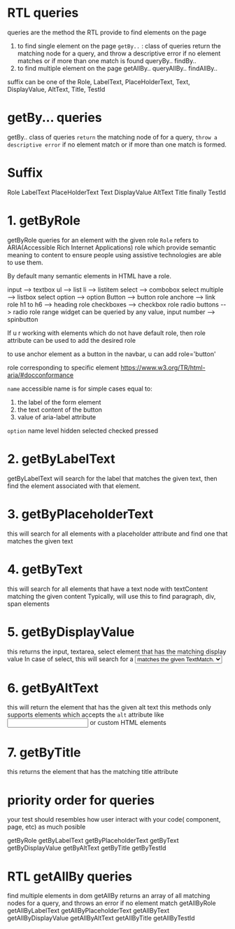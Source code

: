 
# RTL queries
queries are the method the RTL provide to find elements on the page

1. to find single element on the page
`getBy..` : class of queries return the matching node for a query, and throw a descriptive error if no element matches or if more than one match is found
queryBy..
findBy..
2. to find multiple element on the page
getAllBy..
queryAllBy..
findAllBy..

suffix can be one of the Role, LabelText, PlaceHolderText, Text, DisplayValue, AltText, Title, TestId




# getBy... queries

getBy.. class of queries 
`return` the matching node of for a query, 
`throw a descriptive error` if no element match or if more than one match is formed.

# Suffix
Role
LabelText
PlaceHolderText
Text
DisplayValue
AltText
Title
finally TestId


# 1. getByRole
getByRole queries for an element with the given role
`Role` refers to ARIA(Accessible Rich Internet Applications) role which provide semantic meaning to content to ensure people using assistive technologies are able to use them.

By default many semantic elements in HTML have a role. 

input  --> textbox
ul  --> list
li --> listitem
select  --> combobox
select multiple --> listbox
select option --> option
Button  --> button role
anchore  --> link role
h1 to h6  --> heading role
checkboxes --> checkbox role
radio buttons --> radio role
range widget can be queried by any value, input number --> spinbutton

If u r working with elements which do not have default role, then role attribute can be used to add the desired role

to use anchor element as a button in the navbar, u can add role='button'

role corresponding to specific element
https://www.w3.org/TR/html-aria/#docconformance


`name` accessible name is for simple cases equal to:
1. the label of the form element
2. the text content of the button
3. value of aria-label attribute

`option`
name
level
hidden
selected
checked
pressed



# 2. getByLabelText
getByLabelText will search for the label that matches the given text, then find the element associated with that element.



# 3. getByPlaceholderText
this will search for all elements with a placeholder attribute and find one that matches the given text



# 4. getByText
this will search for all elements that have a text node with textContent matching the given content
Typically, will use this to find paragraph, div, span elements


# 5. getByDisplayValue
this returns the input, textarea, select element that has the matching display value
In case of select, this will search for a <select> whose selected <option> matches the given TextMatch.


# 6. getByAltText
this will return the element that has the given alt text
this methods only supports elements which accepts the `alt` attribute like <img> <input> <area> or custom HTML elements


# 7. getByTitle
this returns the element that has the matching title attribute


# priority order for queries
your test should resembles how user interact with your code( component, page, etc) as much posible

getByRole
getByLabelText
getByPlaceholderText
getByText
getByDisplayValue
getByAltText
getByTitle
getByTestId



# RTL getAllBy queries

find multiple elements in dom
getAllBy returns an array of all matching nodes for a query, and throws an error if no element match
getAllByRole
getAllByLabelText
getAllByPlaceholderText
getAllByText
getAllByDisplayValue
getAllByAltText
getAllByTitle
getAllByTestId